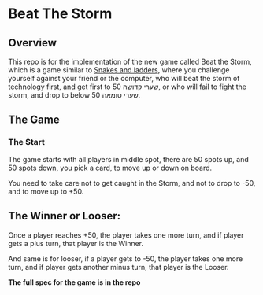 # Beat The Storm
## Overview
This repo is for the implementation of the new game called Beat the Storm, which is a game similar to <a href="https://en.wikipedia.org/wiki/Snakes_and_ladders" target="_blank">Snakes and ladders</a>, where you challenge yourself against your friend or the computer, who will beat the storm of technology first, and get first to 50 שערי קדושה, or who will fail to fight the storm, and drop to below 50 שערי טומאה.

## The Game

### The Start
The game starts with all players in middle spot, there are 50 spots up, and 50 spots down, you pick a card, to move up or down on board.

You need to take care not to get caught in the Storm, and not to drop to -50, and to move up to +50.

## The Winner or Looser:
Once a player reaches +50, the player takes one more turn, and if player gets a plus turn, that player is the Winner.

And same is for looser, if a player gets to -50, the player takes one more turn, and if player gets another minus turn, that player is the Looser.

**The full spec for the game is in the repo**
